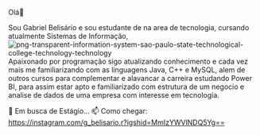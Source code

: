 Olá👋

Sou Gabriel Belisário e sou estudante de na area de tecnologia, cursando atualmente Sistemas de Informação, ![png-transparent-information-system-sao-paulo-state-technological-college-technology-technology](https://github.com/gbelisarior/gbelisarior/assets/142430065/043a5430-aa5c-4fdd-8faf-6ccb1678f5af)
Apaixonado por programação sigo atualizando conhecimento e cada vez mais me familiarizando com as linguagens
Java, C++ e MySQL, alem de outros cursos para complementar e alavancar a carreira estudando Power BI, para
assim estar apto e familiarizado com estrutura de um negocio e analise de dados de uma empresa com interesse em 
tecnologia. 

🔭 Em busca de Estágio...
📫 Como chegar: https://instagram.com/g_belisario.r?igshid=MmIzYWVlNDQ5Yg==
